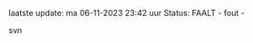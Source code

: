 laatste update: 
ma 06-11-2023 23:42   uur 
Status: FAALT - fout - 
<div class="service R">svn</div>
